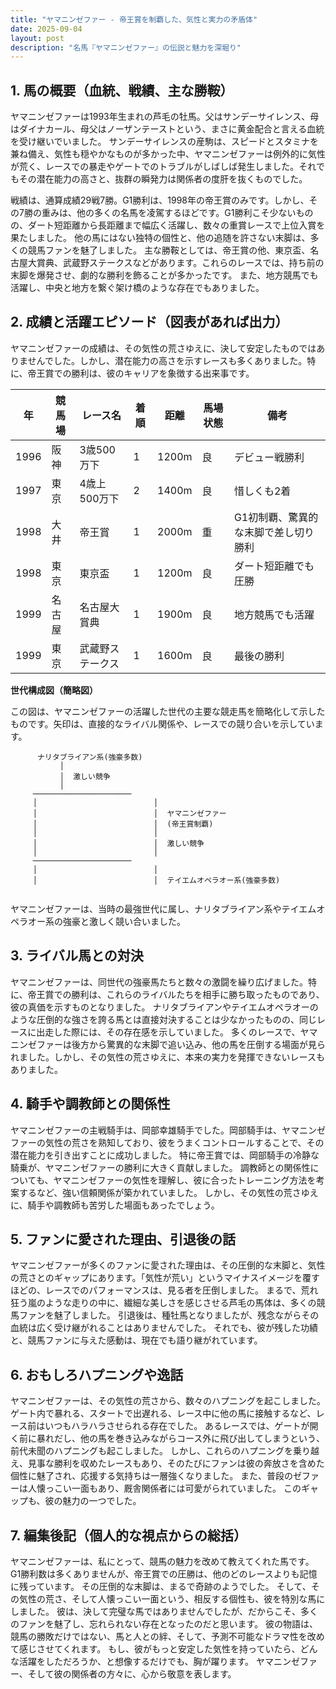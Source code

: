 ```yaml
---
title: "ヤマニンゼファー - 帝王賞を制覇した、気性と実力の矛盾体"
date: 2025-09-04
layout: post
description: "名馬『ヤマニンゼファー』の伝説と魅力を深堀り"
---
```


## 1. 馬の概要（血統、戦績、主な勝鞍）

ヤマニンゼファーは1993年生まれの芦毛の牡馬。父はサンデーサイレンス、母はダイナカール、母父はノーザンテーストという、まさに黄金配合と言える血統を受け継いでいました。  サンデーサイレンスの産駒は、スピードとスタミナを兼ね備え、気性も穏やかなものが多かった中、ヤマニンゼファーは例外的に気性が荒く、レースでの暴走やゲートでのトラブルがしばしば発生しました。それでもその潜在能力の高さと、抜群の瞬発力は関係者の度肝を抜くものでした。

戦績は、通算成績29戦7勝。G1勝利は、1998年の帝王賞のみです。しかし、その7勝の重みは、他の多くの名馬を凌駕するほどです。G1勝利こそ少ないものの、ダート短距離から長距離まで幅広く活躍し、数々の重賞レースで上位入賞を果たしました。  他の馬にはない独特の個性と、他の追随を許さない末脚は、多くの競馬ファンを魅了しました。  主な勝鞍としては、帝王賞の他、東京盃、名古屋大賞典、武蔵野ステークスなどがあります。これらのレースでは、持ち前の末脚を爆発させ、劇的な勝利を飾ることが多かったです。  また、地方競馬でも活躍し、中央と地方を繋ぐ架け橋のような存在でもありました。


## 2. 成績と活躍エピソード（図表があれば出力）

ヤマニンゼファーの成績は、その気性の荒さゆえに、決して安定したものではありませんでした。しかし、潜在能力の高さを示すレースも多くありました。特に、帝王賞での勝利は、彼のキャリアを象徴する出来事です。

| 年 | 競馬場 | レース名       | 着順 | 距離 | 馬場状態 | 備考                                      |
|---|--------|----------------|-----|-----|---------|-------------------------------------------|
| 1996 | 阪神   | 3歳500万下     | 1   | 1200m | 良       | デビュー戦勝利                              |
| 1997 | 東京   | 4歳上500万下     | 2   | 1400m | 良       | 惜しくも2着                               |
| 1998 | 大井   | 帝王賞         | 1   | 2000m | 重       | G1初制覇、驚異的な末脚で差し切り勝利       |
| 1998 | 東京   | 東京盃         | 1   | 1200m | 良       | ダート短距離でも圧勝                         |
| 1999 | 名古屋 | 名古屋大賞典     | 1   | 1900m | 良       | 地方競馬でも活躍                            |
| 1999 | 東京   |武蔵野ステークス| 1   | 1600m | 良       | 最後の勝利                                  |


**世代構成図（簡略図）**

この図は、ヤマニンゼファーの活躍した世代の主要な競走馬を簡略化して示したものです。矢印は、直接的なライバル関係や、レースでの競り合いを示しています。

```
      ナリタブライアン系(強豪多数)
           │
           │  激しい競争
           │
     ──────────────────────
     │                          │
     │                          │  ヤマニンゼファー
     │                          │  (帝王賞制覇)
     │                          │
     │                          │  激しい競争
     │                          │
     ──────────────────────
     │                          │
     │                          │  テイエムオペラオー系(強豪多数)
           
```

ヤマニンゼファーは、当時の最強世代に属し、ナリタブライアン系やテイエムオペラオー系の強豪と激しく競い合いました。


## 3. ライバル馬との対決

ヤマニンゼファーは、同世代の強豪馬たちと数々の激闘を繰り広げました。特に、帝王賞での勝利は、これらのライバルたちを相手に勝ち取ったものであり、彼の真価を示すものとなりました。  ナリタブライアンやテイエムオペラオーのような圧倒的な強さを誇る馬とは直接対決することは少なかったものの、同じレースに出走した際には、その存在感を示していました。  多くのレースで、ヤマニンゼファーは後方から驚異的な末脚で追い込み、他の馬を圧倒する場面が見られました。しかし、その気性の荒さゆえに、本来の実力を発揮できないレースもありました。


## 4. 騎手や調教師との関係性

ヤマニンゼファーの主戦騎手は、岡部幸雄騎手でした。岡部騎手は、ヤマニンゼファーの気性の荒さを熟知しており、彼をうまくコントロールすることで、その潜在能力を引き出すことに成功しました。  特に帝王賞では、岡部騎手の冷静な騎乗が、ヤマニンゼファーの勝利に大きく貢献しました。  調教師との関係性についても、ヤマニンゼファーの気性を理解し、彼に合ったトレーニング方法を考案するなど、強い信頼関係が築かれていました。  しかし、その気性の荒さゆえに、騎手や調教師も苦労した場面もあったでしょう。


## 5. ファンに愛された理由、引退後の話

ヤマニンゼファーが多くのファンに愛された理由は、その圧倒的な末脚と、気性の荒さとのギャップにあります。「気性が荒い」というマイナスイメージを覆すほどの、レースでのパフォーマンスは、見る者を圧倒しました。  まるで、荒れ狂う嵐のような走りの中に、繊細な美しさを感じさせる芦毛の馬体は、多くの競馬ファンを魅了しました。  引退後は、種牡馬となりましたが、残念ながらその血統は広く受け継がれることはありませんでした。  それでも、彼が残した功績と、競馬ファンに与えた感動は、現在でも語り継がれています。


## 6. おもしろハプニングや逸話

ヤマニンゼファーは、その気性の荒さから、数々のハプニングを起こしました。ゲート内で暴れる、スタートで出遅れる、レース中に他の馬に接触するなど、レース前はいつもハラハラさせられる存在でした。  あるレースでは、ゲートが開く前に暴れだし、他の馬を巻き込みながらコース外に飛び出してしまうという、前代未聞のハプニングも起こしました。  しかし、これらのハプニングを乗り越え、見事な勝利を収めたレースもあり、そのたびにファンは彼の奔放さを含めた個性に魅了され、応援する気持ちは一層強くなりました。  また、普段のゼファーは人懐っこい一面もあり、厩舎関係者には可愛がられていました。  このギャップも、彼の魅力の一つでした。


## 7. 編集後記（個人的な視点からの総括）

ヤマニンゼファーは、私にとって、競馬の魅力を改めて教えてくれた馬です。  G1勝利数は多くありませんが、帝王賞での圧勝は、他のどのレースよりも記憶に残っています。  その圧倒的な末脚は、まるで奇跡のようでした。  そして、その気性の荒さ、そして人懐っこい一面という、相反する個性も、彼を特別な馬にしました。  彼は、決して完璧な馬ではありませんでしたが、だからこそ、多くのファンを魅了し、忘れられない存在となったのだと思います。  彼の物語は、競馬の勝敗だけではない、馬と人との絆、そして、予測不可能なドラマ性を改めて感じさせてくれます。  もし、彼がもっと安定した気性を持っていたら、どんな活躍をしただろうか、と想像するだけでも、胸が躍ります。  ヤマニンゼファー、そして彼の関係者の方々に、心から敬意を表します。
